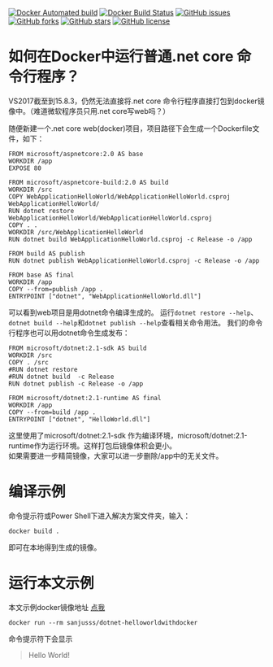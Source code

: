 [![Docker Automated build](https://img.shields.io/docker/automated/sanjusss/dotnet-helloworldwithdocker.svg)](https://hub.docker.com/r/sanjusss/dotnet-helloworldwithdocker)
[![Docker Build Status](https://img.shields.io/docker/build/sanjusss/dotnet-helloworldwithdocker.svg)](https://hub.docker.com/r/sanjusss/dotnet-helloworldwithdocker)
[![GitHub issues](https://img.shields.io/github/issues/sanjusss/dotnet-HelloWorldWithDocker.svg)](https://github.com/sanjusss/dotnet-HelloWorldWithDocker/issues)
[![GitHub forks](https://img.shields.io/github/forks/sanjusss/dotnet-HelloWorldWithDocker.svg)](https://github.com/sanjusss/dotnet-HelloWorldWithDocker/network)
[![GitHub stars](https://img.shields.io/github/stars/sanjusss/dotnet-HelloWorldWithDocker.svg)](https://github.com/sanjusss/dotnet-HelloWorldWithDocker/stargazers)
[![GitHub license](https://img.shields.io/github/license/sanjusss/dotnet-HelloWorldWithDocker.svg)](https://github.com/sanjusss/dotnet-HelloWorldWithDocker/blob/master/LICENSE)


# 如何在Docker中运行普通.net core 命令行程序？
VS2017截至到15.8.3，仍然无法直接将.net core 命令行程序直接打包到docker镜像中。（难道微软程序员只用.net core写web吗？）  

随便新建一个.net core web(docker)项目，项目路径下会生成一个Dockerfile文件，如下：
```
FROM microsoft/aspnetcore:2.0 AS base
WORKDIR /app
EXPOSE 80

FROM microsoft/aspnetcore-build:2.0 AS build
WORKDIR /src
COPY WebApplicationHelloWorld/WebApplicationHelloWorld.csproj WebApplicationHelloWorld/
RUN dotnet restore WebApplicationHelloWorld/WebApplicationHelloWorld.csproj
COPY . .
WORKDIR /src/WebApplicationHelloWorld
RUN dotnet build WebApplicationHelloWorld.csproj -c Release -o /app

FROM build AS publish
RUN dotnet publish WebApplicationHelloWorld.csproj -c Release -o /app

FROM base AS final
WORKDIR /app
COPY --from=publish /app .
ENTRYPOINT ["dotnet", "WebApplicationHelloWorld.dll"]
```
可以看到web项目是用dotnet命令编译生成的。
运行`dotnet restore --help`、`dotnet build --help`和`dotnet publish --help`查看相关命令用法。
我们的命令行程序也可以用dotnet命令生成发布：
```
FROM microsoft/dotnet:2.1-sdk AS build
WORKDIR /src
COPY . /src
#RUN dotnet restore 
#RUN dotnet build  -c Release 
RUN dotnet publish -c Release -o /app

FROM microsoft/dotnet:2.1-runtime AS final
WORKDIR /app
COPY --from=build /app .
ENTRYPOINT ["dotnet", "HelloWorld.dll"]
```
这里使用了microsoft/dotnet:2.1-sdk 作为编译环境，microsoft/dotnet:2.1-runtime作为运行环境。这样打包后镜像体积会更小。  
如果需要进一步精简镜像，大家可以进一步删除/app中的无关文件。

# 编译示例
命令提示符或Power Shell下进入解决方案文件夹，输入：
```
docker build .
```
即可在本地得到生成的镜像。

# 运行本文示例
本文示例docker镜像地址 [点我](https://hub.docker.com/r/sanjusss/dotnet-helloworldwithdocker/)
```
docker run --rm sanjusss/dotnet-helloworldwithdocker
```
命令提示符下会显示
>Hello World!
